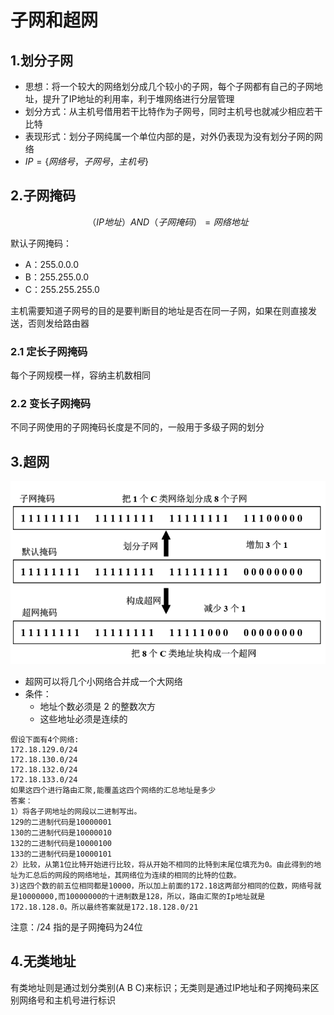 # 子网和超网



## 1.划分子网

* 思想：将一个较大的网络划分成几个较小的子网，每个子网都有自己的子网地址，提升了IP地址的利用率，利于堆网络进行分层管理
* 划分方式：从主机号借用若干比特作为子网号，同时主机号也就减少相应若干比特
* 表现形式：划分子网纯属一个单位内部的是，对外仍表现为没有划分子网的网络
* $IP=\{网络号，子网号，主机号\}$



## 2.子网掩码

$$
（IP地址） AND （子网掩码） = 网络地址
$$

默认子网掩码：

* A：255.0.0.0
* B：255.255.0.0
* C：255.255.255.0

主机需要知道子网号的目的是要判断目的地址是否在同一子网，如果在则直接发送，否则发给路由器

### 2.1 定长子网掩码

每个子网规模一样，容纳主机数相同

### 2.2 变长子网掩码

不同子网使用的子网掩码长度是不同的，一般用于多级子网的划分



## 3.超网

![image-20240325112726037](.img/4.子网和超网.assets/image-20240325112726037.png)

* 超网可以将几个小网络合并成一个大网络
* 条件：
  * 地址个数必须是 2 的整数次方 
  * 这些地址必须是连续的

```
假设下面有4个网络:
172.18.129.0/24
172.18.130.0/24
172.18.132.0/24
172.18.133.0/24
如果这四个进行路由汇聚,能覆盖这四个网络的汇总地址是多少
答案：
1）将各子网地址的网段以二进制写出。
129的二进制代码是10000001
130的二进制代码是10000010
132的二进制代码是10000100
133的二进制代码是10000101
2）比较，从第1位比特开始进行比较，将从开始不相同的比特到末尾位填充为0。由此得到的地址为汇总后的网段的网络地址，其网络位为连续的相同的比特的位数。
3)这四个数的前五位相同都是10000，所以加上前面的172.18这两部分相同的位数，网络号就是10000000,而10000000的十进制数是128，所以，路由汇聚的Ip地址就是172.18.128.0。所以最终答案就是172.18.128.0/21
```

注意：/24 指的是子网掩码为24位



## 4.无类地址

有类地址则是通过划分类别(A B C)来标识；无类则是通过IP地址和子网掩码来区别网络号和主机号进行标识